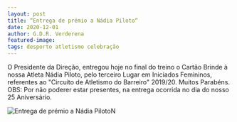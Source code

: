 ```yaml
---
layout: post
title: “Entrega de prémio a Nádia Piloto“
date: 2020-12-01
author: G.D.R. Verderena
featured-image: 
tags: desporto atletismo celebração
---
```

O Presidente da Direção, entregou hoje no final do treino o Cartão Brinde à nossa Atleta Nádia Piloto, pelo terceiro Lugar em Iniciados Femininos, referentes ao "Circuito de Atletismo do Barreiro" 2019/20. Muitos Parabéns.
OBS: Por não poderer estar presentes, na entrega ocorrida no dia do nosso 25 Aniversário.

![Entrega de prémio a Nádia PilotoN](https://scontent-lis1-1.xx.fbcdn.net/v/t1.0-9/128774719_3889134867785814_4073790943427644252_n.jpg?_nc_cat=101&ccb=2&_nc_sid=8bfeb9&_nc_eui2=AeEbcp6ekDNdaEwOrePDj7H_Y--lgYiNcOJj76WBiI1w4nUA463oGyssPbdazB5YNVk&_nc_ohc=CUII4WbouRoAX9BmR7x&_nc_ht=scontent-lis1-1.xx&oh=29dc598adedd04c5e6ea8fa77fa80192&oe=5FEE0B2B)
